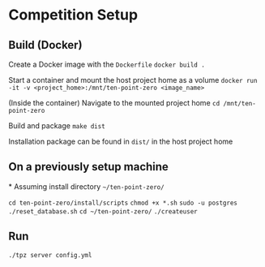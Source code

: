 # Competition Setup

## Build (Docker)

Create a Docker image with the `Dockerfile`
`docker build .`

Start a container and mount the host project home as a volume
`docker run -it -v <project_home>:/mnt/ten-point-zero <image_name>`

(Inside the container) Navigate to the mounted project home
`cd /mnt/ten-point-zero`

Build and package
`make dist`

Installation package can be found in `dist/` in the host project home

## On a previously setup machine

\* Assuming install directory `~/ten-point-zero/`

`cd ten-point-zero/install/scripts`
`chmod +x *.sh`
`sudo -u postgres ./reset_database.sh`
`cd ~/ten-point-zero/`
`./createuser`

## Run

`./tpz server config.yml`
